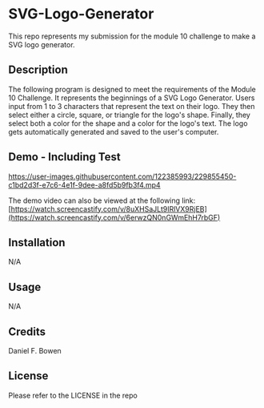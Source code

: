 # SVG-Logo-Generator
This repo represents my submission for the module 10 challenge to make a SVG logo generator. 

## Description
The following program is designed to meet the requirements of the Module 10 Challenge. It represents the beginnings of a SVG Logo Generator. Users input from 1 to 3 characters that represent the text on their logo. They then select either a circle, square, or triangle for the logo's shape. Finally, they select both a color for the shape and a color for the logo's text. The logo gets automatically generated and saved to the user's computer.       

## Demo - Including Test
https://user-images.githubusercontent.com/122385993/229855450-c1bd2d3f-e7c6-4e1f-9dee-a8fd5b9fb3f4.mp4

The demo video can also be viewed at the following link:
[https://watch.screencastify.com/v/8uXHSaJLt9IRlVX9RjEB](https://watch.screencastify.com/v/6erwzQN0nGWmEhH7rbGF)

## Installation
N/A

## Usage
N/A

## Credits
Daniel F. Bowen

## License
Please refer to the LICENSE in the repo
